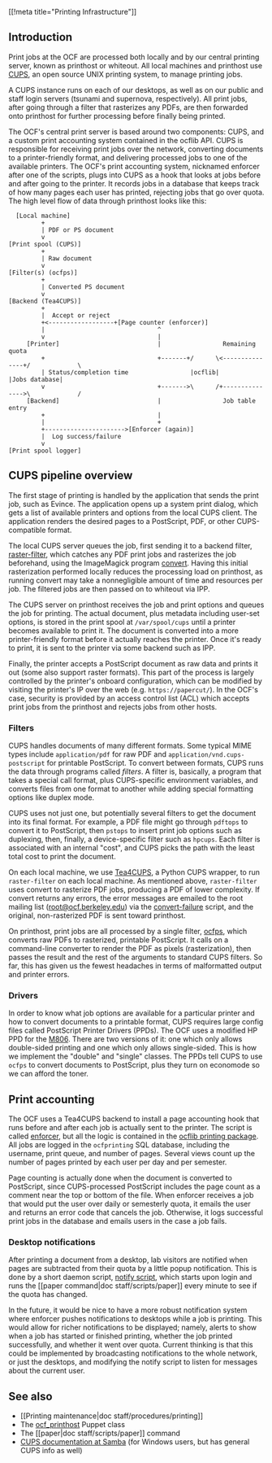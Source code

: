 [[!meta title="Printing Infrastructure"]]

## Introduction

Print jobs at the OCF are processed both locally and by our central printing
server, known as printhost or whiteout. All local machines and printhost use
[CUPS][cups], an open source UNIX printing system, to manage printing jobs.

A CUPS instance runs on each of our desktops, as well as on our public and staff
login servers (tsunami and supernova, respectively). All print jobs, after going
through a filter that rasterizes any PDFs, are then forwarded onto printhost
for further processing before finally being printed.

The OCF's central print server is based around two components: CUPS,
and a custom print accounting system contained in
the ocflib API. CUPS is responsible for receiving print jobs over the network,
converting documents to a printer-friendly format, and delivering processed
jobs to one of the available printers. The OCF's print accounting system,
nicknamed enforcer after one of the scripts, plugs into CUPS as a hook that
looks at jobs before and after going to the printer. It records jobs in a
database that keeps track of how many pages each user has printed, rejecting
jobs that go over quota. The high level flow of data through printhost
looks like this:

```
  [Local machine]
         +
         | PDF or PS document
         v
[Print spool (CUPS)]
         +
         | Raw document
         v
[Filter(s) (ocfps)]
         +
         | Converted PS document
         v
[Backend (Tea4CUPS)]
         +
         |  Accept or reject
         +<------------------+[Page counter (enforcer)]
         |                               ^
         v                               |
     [Printer]                           |                 Remaining quota
         +                               +-------+/      \<---------------+/             \
         | Status/completion time                 |ocflib|                 |Jobs database|
         v                               +------->\      /+--------------->\             /
     [Backend]                           |                 Job table entry
         +                               |
         |                               +
         +---------------------->[Enforcer (again)]
         |  Log success/failure
         v
[Print spool logger]
```

[cups]: https://www.cups.org/documentation.html


## CUPS pipeline overview

The first stage of printing is handled by the application that sends the print
job, such as Evince. The application opens up a system print dialog, which gets
a list of available printers and options from the local CUPS client. The
application renders the desired pages to a PostScript, PDF, or other
CUPS-compatible format.

The local CUPS server queues the job, first sending it to a backend filter,
[raster-filter][raster-filter], which catches any PDF print jobs and rasterizes
the job beforehand, using the ImageMagick program [convert][convert]. Having
this initial rasterization performed locally reduces the processing load on
printhost, as running convert may take a nonnegligible amount of time and
resources per job. The filtered jobs are then passed on to whiteout via IPP.

The CUPS server on printhost receives the job and print options and queues
the job for printing. The actual document, plus metadata including user-set
options, is stored in the print spool at `/var/spool/cups` until a printer
becomes available to print it. The document is converted into a more
printer-friendly format before it actually reaches the printer. Once it's ready
to print, it is sent to the printer via some backend such as IPP.

Finally, the printer accepts a PostScript document as raw data and prints it
out (some also support raster formats). This part of the process is largely
controlled by the printer's onboard configuration, which can be modified by
visiting the printer's IP over the web (e.g. `https://papercut/`). In the OCF's
case, security is provided by an access control list (ACL) which accepts print
jobs from the printhost and rejects jobs from other hosts.

[raster-filter]: https://github.com/ocf/puppet/blob/master/modules/ocf/files/packages/cups/raster-filter
[convert]: https://legacy.imagemagick.org/script/convert.php

### Filters

CUPS handles documents of many different formats. Some typical MIME types
include `application/pdf` for raw PDF and `application/vnd.cups-postscript` for
printable PostScript. To convert between formats, CUPS runs the data through
programs called _filters_. A filter is, basically, a program that takes a
special call format, plus CUPS-specific environment variables, and converts
files from one format to another while adding special formatting options like
duplex mode.

CUPS uses not just one, but potentially several filters to get the document
into its final format. For example, a PDF file might go through `pdftops` to
convert it to PostScript, then `pstops` to insert print job options such as
duplexing, then, finally, a device-specific filter such as `hpcups`. Each
filter is associated with an internal "cost", and CUPS picks the path with the
least total cost to print the document.

On each local machine, we use [Tea4CUPS][Tea4CUPS], a Python CUPS wrapper, to
run `raster-filter` on each local machine. As mentioned above, `raster-filter`
uses convert to rasterize PDF jobs, producing a PDF of lower complexity. If
convert returns any errors, the error messages are emailed to the root mailing
list (root@ocf.berkeley.edu) via the [convert-failure][convert-failure] script,
and the original, non-rasterized PDF is sent toward printhost.

On printhost, print jobs are all processed by a single filter, [ocfps][ocfps],
which converts raw PDFs to rasterized, printable PostScript. It calls on a
command-line converter to render the PDF as pixels (rasterization), then passes
the result and the rest of the arguments to standard CUPS filters. So far, this
has given us the fewest headaches in terms of malformatted output and printer
errors.

[Tea4CUPS]: https://wiki.debian.org/Tea4CUPS
[convert-failure]: https://github.com/ocf/puppet/blob/master/modules/ocf/files/packages/cups/convert_failure
[ocfps]: https://github.com/ocf/puppet/blob/master/modules/ocf_printhost/files/ocfps


### Drivers

In order to know what job options are available for a particular printer and
how to convert documents to a printable format, CUPS requires large config
files called PostScript Printer Drivers (PPDs). The OCF uses a modified HP PPD
for the [M806][m806]. There are two versions of it: one which only allows
double-sided printing and one which only allows single-sided. This is how we
implement the "double" and "single" classes. The PPDs tell CUPS to use `ocfps`
to convert documents to PostScript, plus they turn on economode so we can
afford the toner.

[m806]: https://github.com/ocf/puppet/blob/master/modules/ocf_printhost/templates/cups/ppd/m806.ppd.epp


## Print accounting

The OCF uses a Tea4CUPS backend to install a page accounting hook that runs before and after each job is actually
sent to the printer. The script is called [enforcer][enforcer], but all the
logic is contained in the [ocflib printing package][ocflib.printing]. All jobs
are logged in the `ocfprinting` SQL database, including the username, print
queue, and number of pages. Several views count up the number of pages printed
by each user per day and per semester.

Page counting is actually done when the document is converted to PostScript,
since CUPS-processed PostScript includes the page count as a comment near the
top or bottom of the file. When enforcer receives a job that would put the user
over daily or semesterly quota, it emails the user and returns an error code
that cancels the job. Otherwise, it logs successful print jobs in the database
and emails users in the case a job fails.

[enforcer]: https://github.com/ocf/puppet/blob/master/modules/ocf_printhost/files/enforcer
[ocflib.printing]: https://github.com/ocf/ocflib/tree/master/ocflib/printing


### Desktop notifications

After printing a document from a desktop, lab visitors are notified when pages
are subtracted from their quota by a little popup notification. This is done by
a short daemon script, [notify script][notify], which starts upon login and
runs the [[paper command|doc staff/scripts/paper]] every minute to see if the
quota has changed.

In the future, it would be nice to have a more robust notification system where
enforcer pushes notifications to desktops while a job is printing. This would
allow for richer notifications to be displayed; namely, alerts to show when
a job has started or finished printing, whether the job printed successfully,
and whether it went over quota. Current thinking is that this could be
implemented by broadcasting notifications to the whole network, or just the
desktops, and modifying the notify script to listen for messages about the
current user.

[notify]: https://github.com/ocf/puppet/blob/master/modules/ocf_desktop/files/xsession/notify


## See also

- [[Printing maintenance|doc staff/procedures/printing]]
- The [ocf\_printhost][ocf_printhost] Puppet class
- The [[paper|doc staff/scripts/paper]] command
- [CUPS documentation at Samba][cups-samba] (for Windows users, but has general
  CUPS info as well)

[ocf_printhost]: https://github.com/ocf/puppet/tree/master/modules/ocf_printhost
[cups-samba]: https://www.samba.org/samba/docs/man/Samba-HOWTO-Collection/CUPS-printing.html
